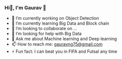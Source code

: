 ### Hi👋, I'm Gaurav  👋

- 🔭 I’m currently working on Object Detection
- 🌱 I’m currently learning Big Data and Block chain
- 👯 I’m looking to collaborate on ...
- 🤔 I’m looking for help with Big Data
- 💬 Ask me about Machine learning and Deep learning
- 📫 How to reach me: gauravng75@gmail.com
- ⚡ Fun fact: I can beat you in FIFA and Futsal any time

